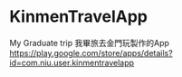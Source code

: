 # KinmenTravelApp
My Graduate trip
我畢旅去金門玩製作的App
https://play.google.com/store/apps/details?id=com.niu.user.kinmentravelapp

